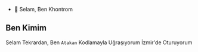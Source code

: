 - 👋 Selam, Ben Khontrom

## Ben Kimim
Selam Tekrardan, Ben `Atakan` Kodlamayla Uğraşıyorum
 İzmir'de Oturuyorum 

